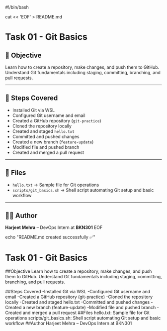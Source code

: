 #!/bin/bash

cat << 'EOF' > README.md
# Task 01 - Git Basics

## 🎯 Objective
Learn how to create a repository, make changes, and push them to GitHub.  
Understand Git fundamentals including staging, committing, branching, and pull requests.

---

## 📝 Steps Covered
- Installed Git via WSL  
- Configured Git username and email  
- Created a GitHub repository (`git-practice`)  
- Cloned the repository locally  
- Created and staged `hello.txt`  
- Committed and pushed changes  
- Created a new branch (`feature-update`)  
- Modified file and pushed branch  
- Created and merged a pull request  

---

## 📂 Files
- `hello.txt` → Sample file for Git operations  
- `scripts/git_basics.sh` → Shell script automating Git setup and basic workflow  

---

## 👨‍💻 Author
**Harjeet Mehra** – DevOps Intern at **BKN301**
EOF

echo "README.md created successfully ✅"
# Task 01 - Git Basics 
##Objective
Learn how to create a repository, make changes, and push them to GitHub.
 Understand Git fundamentals including staging, committing, branching, and pull requests.

##Steps Covered
-Installed Git via WSL
-Configured Git username and email
-Created a GitHub repository (git-practice)
-Cloned the repository locally
-Created and staged hello.txt
-Committed and pushed changes
-Created a new branch (feature-update)
-Modified file and pushed branch
-Created and merged a pull request
##Files
hello.txt: Sample file for Git operations
scripts/git_basics.sh: Shell script automating Git setup and basic workflow
##Author
Harjeet Mehra – DevOps Intern at BKN301
